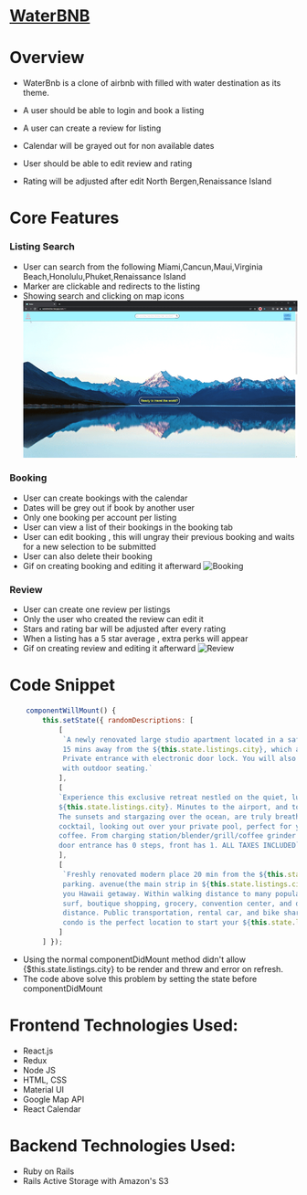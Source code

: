 # [WaterBNB](https://waterbnb.herokuapp.com/#/)


# Overview
- WaterBnb is a clone of airbnb with filled with water destination as its theme.

- A user should be able to login and book a listing
- A user can create a review for listing
- Calendar will be grayed out for non available dates
- User should be able to edit review and rating
- Rating will be adjusted after edit
North Bergen,Renaissance Island

# Core Features

### Listing Search
- User can search from the following Miami,Cancun,Maui,Virginia Beach,Honolulu,Phuket,Renaissance Island
- Marker are clickable and redirects to the listing
- Showing search and clicking on map icons 
![Search](https://github.com/sunmeiappprep/Water/blob/main/search.gif)

### Booking
- User can create bookings with the calendar
- Dates will be grey out if book by another user
- Only one booking per account per listing
- User can view a list of their bookings in the booking tab
- User can edit booking , this will ungray their previous booking and waits for a new selection to be submitted
- User can also delete their booking
- Gif on creating booking and editing it afterward
![Booking](https://github.com/sunmeiappprep/Water/blob/main/booking2.gif)


### Review
- User can create one review per listings
- Only the user who created the review can edit it
- Stars and rating bar will be adjusted after every rating
- When a listing has a 5 star average , extra perks will appear
- Gif on creating review and editing it afterward
![Review](https://github.com/sunmeiappprep/Water/blob/main/reivew2.gif)

<!-- <img width="1440" alt="CreateBooking" src="">

<img width="1440" alt="CreateReview" src="> -->

# Code Snippet

```javascript
    componentWillMount() {
        this.setState({ randomDescriptions: [
            [
             `A newly renovated large studio apartment located in a safe centralized urban neighborhood
             15 mins away from the ${this.state.listings.city}, which are a short bus ride or Uber away.
             Private entrance with electronic door lock. You will also have access to shared backyard 
             with outdoor seating.`
            ],
            [
            `Experience this exclusive retreat nestled on the quiet, lush slopes of near the 
            ${this.state.listings.city}. Minutes to the airport, and to the city, but a world apart. 
            The sunsets and stargazing over the ocean, are truly breathtaking. Enjoy an afternoon 
            cocktail, looking out over your private pool, perfect for yoga, meditation, or morning 
            coffee. From charging station/blender/grill/coffee grinder SO many details! Rear sliding 
            door entrance has 0 steps, front has 1. ALL TAXES INCLUDED`
            ],
            [
             `Freshly renovated modern place 20 min from the ${this.state.listings.city}, with FREE 
             parking. avenue(the main strip in ${this.state.listings.city}) and is a perfect base for 
             you Hawaii getaway. Within walking distance to many popular attractions. The beach, popular 
             surf, boutique shopping, grocery, convention center, and dining are all within walking 
             distance. Public transportation, rental car, and bike share are easily accessible. This 
             condo is the perfect location to start your ${this.state.listings.city} getaway.`   
            ]
        ] });
```

- Using the normal componentDidMount method didn't allow {$this.state.listings.city} to be render and threw and error on refresh.
- The code above solve this problem by setting the state before componentDidMount


# Frontend Technologies Used:
- React.js
- Redux
- Node JS
- HTML, CSS
- Material UI
- Google Map API
- React Calendar

# Backend Technologies Used:
- Ruby on Rails
- Rails Active Storage with Amazon's S3


